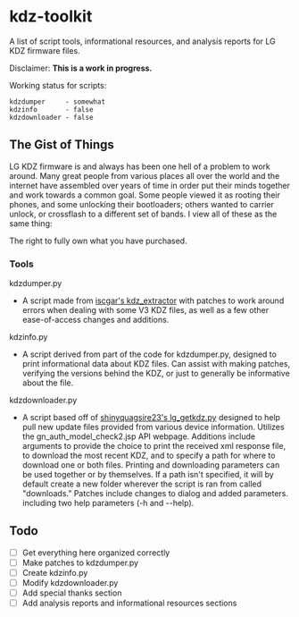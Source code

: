 # kdz-toolkit
A list of script tools, informational resources, and analysis reports for LG KDZ firmware files.


Disclaimer: **This is a work in progress.** 

Working status for scripts:
```
kdzdumper     - somewhat
kdzinfo       - false
kdzdownloader - false
```

## The Gist of Things
LG KDZ firmware is and always has been one hell of a problem to work around. Many great people from various places all over the world and the internet have assembled over years of time in order put their minds together and work towards a common goal. Some people viewed it as rooting their phones, and some unlocking their bootloaders; others wanted to carrier unlock, or crossflash to a different set of bands. I view all of these as the same thing: 

The right to fully own what you have purchased.


### Tools
kdzdumper.py
- A script made from [iscgar's kdz_extractor](https://gist.github.com/iscgar/e0da0868df7b2f179b000c61f12d1a8c) with patches to work around errors when dealing with some V3 KDZ files, as well as a few other ease-of-access changes and additions.

kdzinfo.py
- A script derived from part of the code for kdzdumper.py, designed to print informational data about KDZ files. Can assist with making patches, verifying the versions behind the KDZ, or just to generally be informative about the file.

kdzdownloader.py
- A script based off of [shinyquagsire23's lg_getkdz.py](https://gist.github.com/shinyquagsire23/0d6a5119ee7fb40de2fcfb9088168d63) designed to help pull new update files provided from various device information. Utilizes the gn_auth_model_check2.jsp API webpage. Additions include arguments to provide the choice to print the received xml response file, to download the most recent KDZ, and to specify a path for where to download one or both files. Printing and downloading parameters can be used together or by themselves. If a path isn't specified, it will by default create a new folder wherever the script is ran from called "downloads." Patches include changes to dialog and added parameters. including two help parameters (-h and --help).


## Todo
- [ ] Get everything here organized correctly
- [ ] Make patches to kdzdumper.py
- [ ] Create kdzinfo.py
- [ ] Modify kdzdownloader.py
- [ ] Add special thanks section
- [ ] Add analysis reports and informational resources sections

